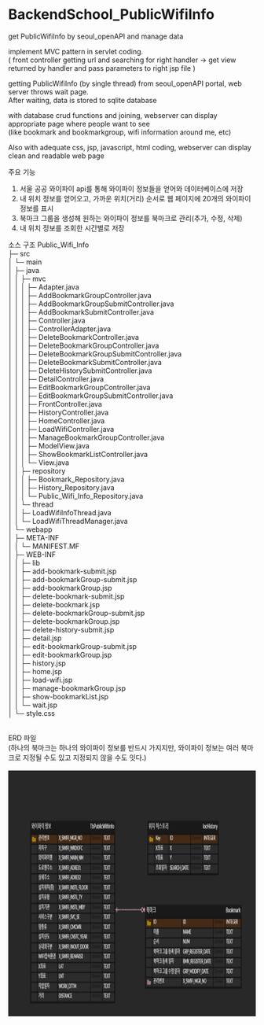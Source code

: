 # BackendSchool_PublicWifiInfo
  get PublicWifiInfo by seoul_openAPI and manage data

implement MVC pattern in servlet coding. <br>
( front controller getting url and searching for right handler ->
                   get view returned by handler and pass parameters to right jsp file )

getting PublicWifiInfo (by single thread) from seoul_openAPI portal, web server throws wait page. <br>
After waiting, data is stored to sqlite database

with database crud functions and joining, webserver can display appropriate page where people want to see <br>
(like bookmark and bookmarkgroup, wifi information around me, etc)

Also with adequate css, jsp, javascript, html coding, webserver can display clean and readable web page 

주요 기능
1. 서울 공공 와이파이 api를 통해 와이파이 정보들을 얻어와 데이터베이스에 저장
2. 내 위치 정보를 얻어오고, 가까운 위치(거리) 순서로 웹 페이지에 20개의 와이파이 정보를 표시
3. 북마크 그룹을 생성해 원하는 와이파이 정보를 북마크로 관리(추가, 수정, 삭제)
4. 내 위치 정보를 조회한 시간별로 저장

소스 구조
Public_Wifi_Info                                                                                 
├─ src                                                   
│  └─ main                                               
│     ├─ java                                            
│     │  ├─ mvc                                          
│     │  │  ├─ Adapter.java                              
│     │  │  ├─ AddBookmarkGroupController.java           
│     │  │  ├─ AddBookmarkGroupSubmitController.java     
│     │  │  ├─ AddBookmarkSubmitController.java          
│     │  │  ├─ Controller.java                           
│     │  │  ├─ ControllerAdapter.java                    
│     │  │  ├─ DeleteBookmarkController.java             
│     │  │  ├─ DeleteBookmarkGroupController.java        
│     │  │  ├─ DeleteBookmarkGroupSubmitController.java  
│     │  │  ├─ DeleteBookmarkSubmitController.java       
│     │  │  ├─ DeleteHistorySubmitController.java        
│     │  │  ├─ DetailController.java                     
│     │  │  ├─ EditBookmarkGroupController.java          
│     │  │  ├─ EditBookmarkGroupSubmitController.java    
│     │  │  ├─ FrontController.java                      
│     │  │  ├─ HistoryController.java                    
│     │  │  ├─ HomeController.java                       
│     │  │  ├─ LoadWifiController.java                   
│     │  │  ├─ ManageBookmarkGroupController.java        
│     │  │  ├─ ModelView.java                            
│     │  │  ├─ ShowBookmarkListController.java           
│     │  │  └─ View.java                                 
│     │  ├─ repository                                   
│     │  │  ├─ Bookmark_Repository.java                  
│     │  │  ├─ History_Repository.java                   
│     │  │  └─ Public_Wifi_Info_Repository.java          
│     │  └─ thread                                       
│     │     ├─ LoadWifiInfoThread.java                   
│     │     └─ LoadWifiThreadManager.java                
│     └─ webapp                                          
│        ├─ META-INF                                     
│        │  └─ MANIFEST.MF                               
│        ├─ WEB-INF                                      
│        │  ├─ lib                                       
│        │  ├─ add-bookmark-submit.jsp                   
│        │  ├─ add-bookmarkGroup-submit.jsp              
│        │  ├─ add-bookmarkGroup.jsp                     
│        │  ├─ delete-bookmark-submit.jsp                
│        │  ├─ delete-bookmark.jsp                       
│        │  ├─ delete-bookmarkGroup-submit.jsp           
│        │  ├─ delete-bookmarkGroup.jsp                  
│        │  ├─ delete-history-submit.jsp                 
│        │  ├─ detail.jsp                                
│        │  ├─ edit-bookmarkGroup-submit.jsp             
│        │  ├─ edit-bookmarkGroup.jsp                    
│        │  ├─ history.jsp                               
│        │  ├─ home.jsp                                  
│        │  ├─ load-wifi.jsp                             
│        │  ├─ manage-bookmarkGroup.jsp                  
│        │  ├─ show-bookmarkList.jsp                     
│        │  └─ wait.jsp                                  
│        └─ style.css                                    
<br>                                                                     

ERD 파일 <br>
(하나의 북마크는 하나의 와이파이 정보를 반드시 가지지만, 와이파이 정보는 여러 북마크로 지정될 수도 있고 지정되지 않을 수도 잇다.) <br><br>
<img width="800px" height="500px" src = "./ERD_capture.PNG">
